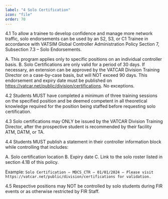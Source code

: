 ```yaml
---
label: "4 Solo Certification"
icon: "file"
order: 70
---
```


4.1 To allow a trainee to develop confidence and manage more network traffic, solo endorsements can be used by an S2, S3, or C1 Trainee in accordance with VATSIM Global Controller Administration Policy Section 7, Subsection 7.3 – Solo Endorsements.

A. This program applies only to specific positions on an individual controller basis.
B. Solo Certifications are only valid for a period of 30 days. If necessary, an extension can be approved by the VATCAR Division Training Director on a case-by-case basis, but will NOT exceed 90 days. This endorsement and expiry date must be published on https://vatcar.net/public/division/certifications. No exceptions.

4.2 Students MUST have completed a minimum of three training sessions on the specified position and be deemed competent in all theoretical knowledge required for the position being staffed before requesting solo certification.

4.3 Solo certifications may ONLY be issued by the VATCAR Division Training Director, after the prospective student is recommended by their facility ATM, DATM, or TA.

4.4 Students MUST publish a statement in their controller information block while controlling that includes:

A. Solo certification location
B. Expiry date
C. Link to the solo roster listed in section 4.1B of this policy.

Example: `Solo Certification – MDCS_CTR – 01/01/2024 – Please visit https://vatcar.net/public/division/certifications for validation.`

4.5 Respective positions may NOT be controlled by solo students during FIR events or as otherwise restricted by FIR Staff.
